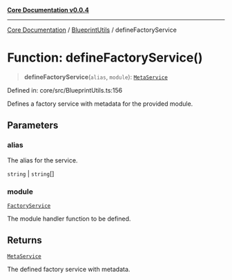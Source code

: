 [**Core Documentation v0.0.4**](../../README.md)

***

[Core Documentation](../../modules.md) / [BlueprintUtils](../README.md) / defineFactoryService

# Function: defineFactoryService()

> **defineFactoryService**(`alias`, `module`): [`MetaService`](../../declarations/interfaces/MetaService.md)

Defined in: core/src/BlueprintUtils.ts:156

Defines a factory service with metadata for the provided module.

## Parameters

### alias

The alias for the service.

`string` | `string`[]

### module

[`FactoryService`](../../declarations/type-aliases/FactoryService.md)

The module handler function to be defined.

## Returns

[`MetaService`](../../declarations/interfaces/MetaService.md)

The defined factory service with metadata.
